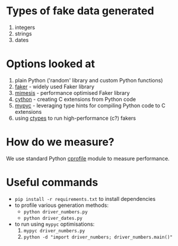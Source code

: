 # Types of fake data generated

1. integers
2. strings
3. dates

# Options looked at

1. plain Python ('random' library and custom Python functions)
2. [faker](https://faker.readthedocs.io/en/master/) - widely used Faker library
3. [mimesis](https://mimesis.name/en/master/) - performance optimised Faker library
4. [cython](https://cython.readthedocs.io/en/latest/) - creating C extensions from Python code  
5. [mypyc](https://mypyc.readthedocs.io/en/latest) - leveraging type hints for compiling Python code to C extensions 
6. using [ctypes](https://docs.python.org/3/library/ctypes.html) to run high-performance (c?) fakers

# How do we measure?

We use standard Python [cprofile](https://docs.python.org/3/library/profile.html#module-cProfile) module to measure performance.

# Useful commands

* `pip install -r requirements.txt` to install dependencies 
* to profile various generation methods:
  * `python driver_numbers.py` 
  * `python driver_dates.py` 
* to run using `mypyc` optimisations:
  1. `mypyc driver_numbers.py`
  1. `python -d "import driver_numbers; driver_numbers.main()"`